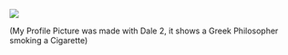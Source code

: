 ![](https://github.com/maxruffo/maxruffo/blob/main/giphy%20(1).gif)



(My Profile Picture was made with Dale 2, it shows a Greek Philosopher smoking a Cigarette)
